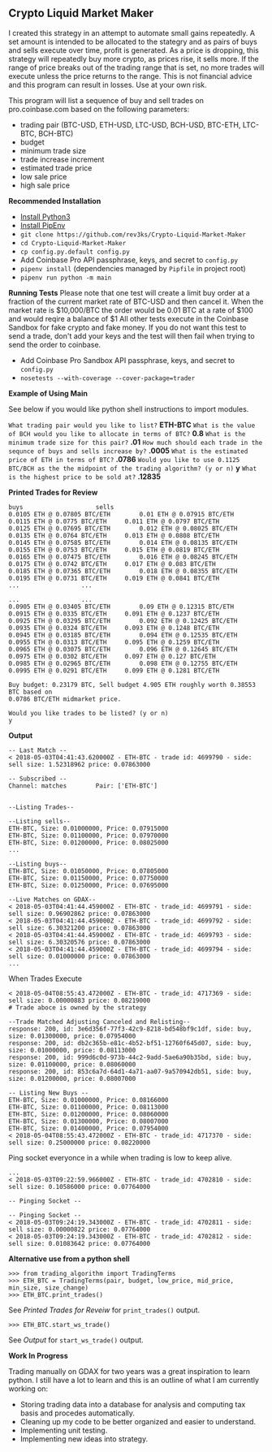 ## Crypto Liquid Market Maker

I created this strategy in an attempt to automate small gains repeatedly. A set amount is intended to be allocated to the stategry and as pairs of buys and sells execute over time, profit is generated. As a price is dropping, this strategy will repeatedly buy more crypto, as prices rise, it sells more. If the range of price breaks out of the trading range that is set, no more trades will execute unless the price returns to the range. This is not financial advice and this program can result in losses. Use at your own risk.

This program will list a sequence of buy and sell trades on pro.coinbase.com based on the following parameters:
* trading pair (BTC-USD, ETH-USD, LTC-USD, BCH-USD, BTC-ETH, LTC-BTC, BCH-BTC)
* budget
* minimum trade size
* trade increase increment
* estimated trade price
* low sale price
* high sale price

**Recommended Installation**
* [Install Python3](http://docs.python-guide.org/en/latest/starting/install3)
* [Install PipEnv](https://docs.pipenv.org/)
* `git clone https://github.com/rev3ks/Crypto-Liquid-Market-Maker`
* `cd Crypto-Liquid-Market-Maker`
* `cp config.py.default config.py`
* Add Coinbase Pro API passphrase, keys, and secret to `config.py`
* `pipenv install` (dependencies managed by `Pipfile` in project root)
* `pipenv run python -m main`

**Running Tests**
Please note that one test will create a limit buy order at a fraction of the current market rate of BTC-USD and then cancel it. When the market rate is $10,000/BTC the order would be 0.01 BTC at a rate of $100 and would reqire a balance of $1 All other tests execute in the Coinbase Sandbox for fake crypto and fake money. If you do not want this test to send a trade, don't add your keys and the test will then fail when trying to send the order to coinbase.
* Add Coinbase Pro Sandbox API passphrase, keys, and secret to `config.py`
* `nosetests --with-coverage --cover-package=trader`

**Example of Using Main**

See below if you would like python shell instructions to import modules.

`What trading pair would you like to list?` **ETH-BTC**
`What is the value of BCH would you like to allocate in terms of BTC?` **0.8**
`What is the minimum trade size for this pair?` **.01**
`How much should each trade in the sequnce of buys and sells increase by?` **.0005**
`What is the estimated price of ETH in terms of BTC?` **.0786**
`Would you like to use 0.1125 BTC/BCH as the the midpoint of the trading algorithm? (y or n)` **y**
`What is the highest price to be sold at?` **.12835**

**Printed Trades for Review**
```
buys					sells
0.0105 ETH @ 0.07805 BTC/ETH		0.01 ETH @ 0.07915 BTC/ETH
0.0115 ETH @ 0.0775 BTC/ETH		0.011 ETH @ 0.0797 BTC/ETH
0.0125 ETH @ 0.07695 BTC/ETH		0.012 ETH @ 0.08025 BTC/ETH
0.0135 ETH @ 0.0764 BTC/ETH		0.013 ETH @ 0.0808 BTC/ETH
0.0145 ETH @ 0.07585 BTC/ETH		0.014 ETH @ 0.08135 BTC/ETH
0.0155 ETH @ 0.0753 BTC/ETH		0.015 ETH @ 0.0819 BTC/ETH
0.0165 ETH @ 0.07475 BTC/ETH		0.016 ETH @ 0.08245 BTC/ETH
0.0175 ETH @ 0.0742 BTC/ETH		0.017 ETH @ 0.083 BTC/ETH
0.0185 ETH @ 0.07365 BTC/ETH		0.018 ETH @ 0.08355 BTC/ETH
0.0195 ETH @ 0.0731 BTC/ETH		0.019 ETH @ 0.0841 BTC/ETH
...					...

...					...
0.0905 ETH @ 0.03405 BTC/ETH		0.09 ETH @ 0.12315 BTC/ETH
0.0915 ETH @ 0.0335 BTC/ETH		0.091 ETH @ 0.1237 BTC/ETH
0.0925 ETH @ 0.03295 BTC/ETH		0.092 ETH @ 0.12425 BTC/ETH
0.0935 ETH @ 0.0324 BTC/ETH		0.093 ETH @ 0.1248 BTC/ETH
0.0945 ETH @ 0.03185 BTC/ETH		0.094 ETH @ 0.12535 BTC/ETH
0.0955 ETH @ 0.0313 BTC/ETH		0.095 ETH @ 0.1259 BTC/ETH
0.0965 ETH @ 0.03075 BTC/ETH		0.096 ETH @ 0.12645 BTC/ETH
0.0975 ETH @ 0.0302 BTC/ETH		0.097 ETH @ 0.127 BTC/ETH
0.0985 ETH @ 0.02965 BTC/ETH		0.098 ETH @ 0.12755 BTC/ETH
0.0995 ETH @ 0.0291 BTC/ETH		0.099 ETH @ 0.1281 BTC/ETH

Buy budget: 0.23179 BTC, Sell budget 4.905 ETH roughly worth 0.38553 BTC based on
0.0786 BTC/ETH midmarket price.

Would you like trades to be listed? (y or n)
y
```

**Output**
```
-- Last Match --
< 2018-05-03T04:41:43.620000Z - ETH-BTC - trade id: 4699790 - side: sell size: 1.52318962 price: 0.07863000

-- Subscribed --
Channel: matches		Pair: ['ETH-BTC']


--Listing Trades--

--Listing sells--
ETH-BTC, Size: 0.01000000, Price: 0.07915000
ETH-BTC, Size: 0.01100000, Price: 0.07970000
ETH-BTC, Size: 0.01200000, Price: 0.08025000
...

--Listing buys--
ETH-BTC, Size: 0.01050000, Price: 0.07805000
ETH-BTC, Size: 0.01150000, Price: 0.07750000
ETH-BTC, Size: 0.01250000, Price: 0.07695000

--Live Matches on GDAX--
< 2018-05-03T04:41:44.459000Z - ETH-BTC - trade_id: 4699791 - side: sell size: 0.96902862 price: 0.07863000
< 2018-05-03T04:41:44.459000Z - ETH-BTC - trade_id: 4699792 - side: sell size: 6.30321200 price: 0.07863000
< 2018-05-03T04:41:44.459000Z - ETH-BTC - trade_id: 4699793 - side: sell size: 6.30320576 price: 0.07863000
< 2018-05-03T04:41:44.459000Z - ETH-BTC - trade_id: 4699794 - side: sell size: 0.01000000 price: 0.07863000
...
```
When Trades Execute
```
< 2018-05-04T08:55:43.472000Z - ETH-BTC - trade_id: 4717369 - side: sell size: 0.00000883 price: 0.08219000
# Trade aboce is owned by the strategy

--Trade Matched Adjusting Canceled and Relisting--
response: 200, id: 3e6d356f-77f3-42c9-8218-bd548bf9c1df, side: buy, size: 0.01300000, price: 0.07954000
response: 200, id: db2c365b-e81c-4b52-bf51-12760f645d07, side: buy, size: 0.01000000, price: 0.08113000
response: 200, id: 999d6c0d-973b-44c2-9add-5ae6a90b35bd, side: buy, size: 0.01100000, price: 0.08060000
response: 200, id: 853c6a7d-64d1-4a71-aa07-9a570942db51, side: buy, size: 0.01200000, price: 0.08007000

-- Listing New Buys --
ETH-BTC, Size: 0.01000000, Price: 0.08166000
ETH-BTC, Size: 0.01100000, Price: 0.08113000
ETH-BTC, Size: 0.01200000, Price: 0.08060000
ETH-BTC, Size: 0.01300000, Price: 0.08007000
ETH-BTC, Size: 0.01400000, Price: 0.07954000
< 2018-05-04T08:55:43.472000Z - ETH-BTC - trade_id: 4717370 - side: sell size: 0.25000000 price: 0.08220000

```
Ping socket everyonce in a while when trading is low to keep alive.
```
...
< 2018-05-03T09:22:59.966000Z - ETH-BTC - trade_id: 4702810 - side: sell size: 0.10586000 price: 0.07764000

-- Pinging Socket --

-- Pinging Socket --
< 2018-05-03T09:24:19.343000Z - ETH-BTC - trade_id: 4702811 - side: sell size: 0.00000822 price: 0.07764000
< 2018-05-03T09:24:19.343000Z - ETH-BTC - trade_id: 4702812 - side: sell size: 0.01083642 price: 0.07764000
```

**Alternative use from a python shell**

```
>>> from trading_algorithm import TradingTerms
>>> ETH_BTC = TradingTerms(pair, budget, low_price, mid_price, min_size, size_change)
>>> ETH_BTC.print_trades()
```
See *Printed Trades for Reveiw* for `print_trades()` output.
```
>>> ETH_BTC.start_ws_trade()
```
See *Output* for `start_ws_trade()` output.

**Work In Progress**

Trading manually on GDAX for two years was a great inspiration to learn python. I still have a lot to learn and this is an outline of what I am currently working on:

* Storing trading data into a database for analysis and computing tax basis and procedes automatically.
* Cleaning up my code to be better organized and easier to understand.
* Implementing unit testing.
* Implementing new ideas into strategy.
